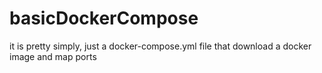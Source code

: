 # basicDockerCompose
it is pretty simply, just a docker-compose.yml file that download a docker image and map ports 
